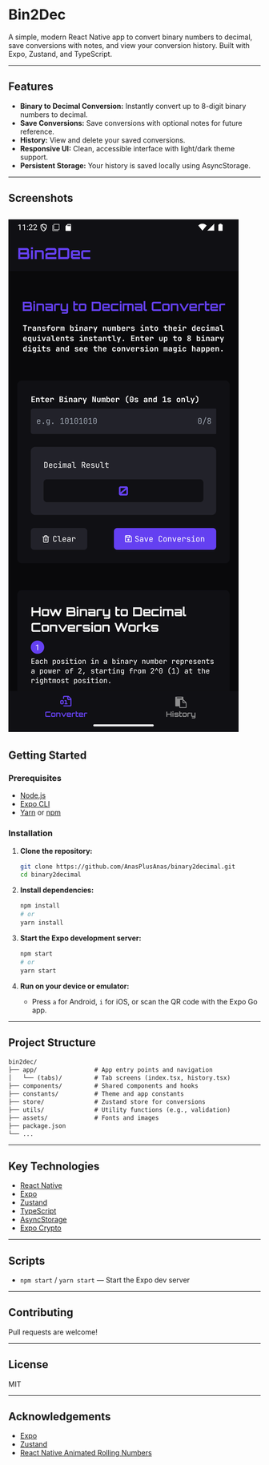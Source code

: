# Bin2Dec

A simple, modern React Native app to convert binary numbers to decimal, save conversions with notes, and view your conversion history. Built with Expo, Zustand, and TypeScript.

---

## Features

- **Binary to Decimal Conversion:** Instantly convert up to 8-digit binary numbers to decimal.
- **Save Conversions:** Save conversions with optional notes for future reference.
- **History:** View and delete your saved conversions.
- **Responsive UI:** Clean, accessible interface with light/dark theme support.
- **Persistent Storage:** Your history is saved locally using AsyncStorage.

---

## Screenshots
![Home Screen](./assets/screenshots/screenshot1.png)
---

## Getting Started

### Prerequisites

- [Node.js](https://nodejs.org/)
- [Expo CLI](https://docs.expo.dev/get-started/installation/)
- [Yarn](https://yarnpkg.com/) or [npm](https://www.npmjs.com/)

### Installation

1. **Clone the repository:**
   ```sh
   git clone https://github.com/AnasPlusAnas/binary2decimal.git
   cd binary2decimal
   ```

2. **Install dependencies:**
   ```sh
   npm install
   # or
   yarn install
   ```

3. **Start the Expo development server:**
   ```sh
   npm start
   # or
   yarn start
   ```

4. **Run on your device or emulator:**
   - Press `a` for Android, `i` for iOS, or scan the QR code with the Expo Go app.

---

## Project Structure

```
bin2dec/
├── app/                # App entry points and navigation
│   └── (tabs)/         # Tab screens (index.tsx, history.tsx)
├── components/         # Shared components and hooks
├── constants/          # Theme and app constants
├── store/              # Zustand store for conversions
├── utils/              # Utility functions (e.g., validation)
├── assets/             # Fonts and images
├── package.json
└── ...
```

---

## Key Technologies

- [React Native](https://reactnative.dev/)
- [Expo](https://expo.dev/)
- [Zustand](https://zustand.docs.pmnd.rs/getting-started/introduction)
- [TypeScript](https://www.typescriptlang.org/)
- [AsyncStorage](https://react-native-async-storage.github.io/async-storage/)
- [Expo Crypto](https://docs.expo.dev/versions/latest/sdk/crypto/)

---

## Scripts

- `npm start` / `yarn start` — Start the Expo dev server

---

## Contributing

Pull requests are welcome!

---

## License

MIT

---

## Acknowledgements

- [Expo](https://expo.dev/)
- [Zustand](https://zustand-demo.pmnd.rs/)
- [React Native Animated Rolling Numbers](https://github.com/TronSha/react-native-animated-rolling-numbers)
